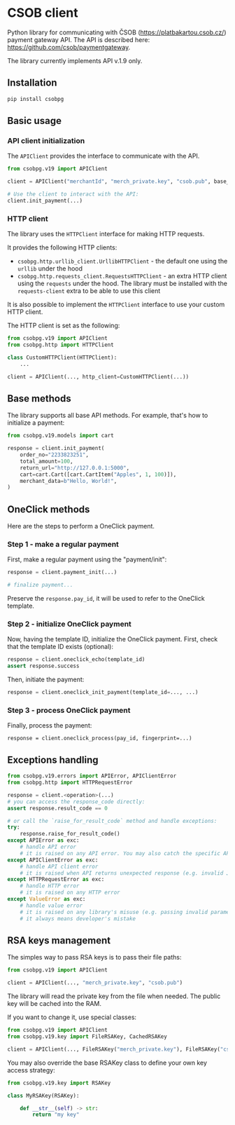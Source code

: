 # CSOB client
Python library for communicating with ČSOB (<https://platbakartou.csob.cz/>) payment gateway API. The API is described here: <https://github.com/csob/paymentgateway>.

The library currently implements API v.1.9 only.


## Installation
```bash
pip install csobpg
```

## Basic usage
### API client initialization
The `APIClient` provides the interface to communicate with the API.

```python
from csobpg.v19 import APIClient

client = APIClient("merchantId", "merch_private.key", "csob.pub", base_url=..., http_client=...)

# Use the client to interact with the API:
client.init_payment(...)
```

### HTTP client
The library uses the `HTTPClient` interface for making HTTP requests.

It provides the following HTTP clients:
  * `csobpg.http.urllib_client.UrllibHTTPClient` - the default one using the `urllib` under the hood
  * `csobpg.http.requests_client.RequestsHTTPClient` - an extra HTTP client using the `requests` under the hood. The library must be installed with the `requests-client` extra to be able to use this client

It is also possible to implement the `HTTPClient` interface to use your custom HTTP client.

The HTTP client is set as the following:

```python
from csobpg.v19 import APIClient
from csobpg.http import HTTPClient

class CustomHTTPClient(HTTPClient):
    ...

client = APIClient(..., http_client=CustomHTTPClient(...))
```

## Base methods
The library supports all base API methods.
For example, that's how to initialize a payment:
```python
from csobpg.v19.models import cart

response = client.init_payment(
    order_no="2233823251",
    total_amount=100,
    return_url="http://127.0.0.1:5000",
    cart=cart.Cart([cart.CartItem("Apples", 1, 100)]),
    merchant_data=b"Hello, World!",
)
```

## OneClick methods
Here are the steps to perform a OneClick payment.

### Step 1 - make a regular payment
First, make a regular payment using the "payment/init":
```python
response = client.payment_init(...)

# finalize payment...
```

Preserve the `response.pay_id`, it will be used to refer to the OneClick template.

### Step 2 - initialize OneClick payment
Now, having the template ID, initialize the OneClick payment.
First, check that the template ID exists (optional):
```python
response = client.oneclick_echo(template_id)
assert response.success
```

Then, initiate the payment:
```python
response = client.oneclick_init_payment(template_id=..., ...)
```

### Step 3 - process OneClick payment
Finally, process the payment:
```
response = client.oneclick_process(pay_id, fingerprint=...)
```

## Exceptions handling
```python
from csobpg.v19.errors import APIError, APIClientError
from csobpg.http import HTTPRequestError

response = client.<operation>(...)
# you can access the response_code directly:
assert response.result_code == 0

# or call the `raise_for_result_code` method and handle exceptions:
try:
    response.raise_for_result_code()
except APIError as exc:
    # handle API error
    # it is raised on any API error. You may also catch the specific API error
except APIClientError as exc:
    # handle API client error
    # it is raised when API returns unexpected response (e.g. invalid JSON, invalid signature)
except HTTPRequestError as exc:
    # handle HTTP error
    # it is raised on any HTTP error
except ValueError as exc:
    # handle value error
    # it is raised on any library's misuse (e.g. passing invalid parameters)
    # it always means developer's mistake
```

## RSA keys management
The simples way to pass RSA keys is to pass their file paths:

```python
from csobpg.v19 import APIClient

client = APIClient(..., "merch_private.key", "csob.pub")
```

The library will read the private key from the file when needed. The public key will be cached into the RAM.

If you want to change it, use special classes:

```python
from csobpg.v19 import APIClient
from csobpg.v19.key import FileRSAKey, CachedRSAKey

client = APIClient(..., FileRSAKey("merch_private.key"), FileRSAKey("csob.pub"))
```

You may also override the base RSAKey class to define your own key access strategy:

```python
from csobpg.v19.key import RSAKey

class MyRSAKey(RSAKey):

    def __str__(self) -> str:
        return "my key"
```
